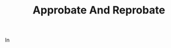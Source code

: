 ---
title: Approbate And Reprobate
letter: A
permalink: "/definitions/approbate-and-reprobate.html"
body: In
published_at: '2018-07-07'
source: Black's Law Dictionary
layout: post
---